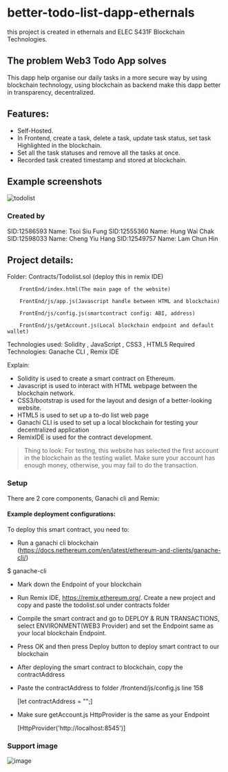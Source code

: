 # better-todo-list-dapp-ethernals
this project is created in ethernals and ELEC S431F	Blockchain Technologies.


## The problem Web3 Todo App solves
This dapp help organise our daily tasks in a more secure way by using blockchain technology, using blockchain as backend make this dapp better in transparency, decentralized.

## Features:
- Self-Hosted.
- In Frontend, create a task, delete a task, update task status, set task Highlighted in the blockchain.
- Set all the task statuses and remove all the tasks at once.
- Recorded task created timestamp and stored at blockchain.

## Example screenshots

![todolist](https://user-images.githubusercontent.com/30548562/165284776-3cb15ec0-2f41-41af-ba47-5719193050ba.png)


### Created by 
SID:12586593 Name: Tsoi Siu Fung
SID:12555360 Name: Hung Wai Chak
SID:12598033 Name: Cheng Yiu Hang
SID:12549757 Name: Lam Chun Hin
## Project details:

Folder: 
        Contracts/Todolist.sol (deploy this in remix IDE)

        FrontEnd/index.html(The main page of the website)
        
        FrontEnd/js/app.js(Javascript handle between HTML and blockchain)
        
        FrontEnd/js/config.js(smartcontract config: ABI, address)
        
        FrontEnd/js/getAccount.js(Local blockchain endpoint and default wallet)

Technologies used: Solidity , JavaScript , CSS3 , HTML5 
Required Technologies: Ganache CLI , Remix IDE 

Explain: 
- Solidity is used to create a smart contract on Ethereum.
- Javascript is used to interact with HTML webpage between the blockchain network.
- CSS3/bootstrap is used for the layout and design of a better-looking website.
- HTML5 is used to set up a to-do list web page
- Ganachi CLI is used to set up a local blockchain for testing your decentralized application
- RemixIDE is used for the contract development.

>Thing to look: For testing, this website has selected the first account in the blockchain as the testing wallet.
>Make sure your account has enough money, otherwise, you may fail to do the transaction.
### Setup

There are 2 core components, Ganachi cli and Remix:
#### Example deployment configurations: 
To deploy this smart contract, you need to:
- Run a ganachi cli blockchain (https://docs.nethereum.com/en/latest/ethereum-and-clients/ganache-cli/) 

$ ganache-cli <options>
  
- Mark down the Endpoint of your blockchain
- Run Remix IDE, https://remix.ethereum.org/. Create a new project and copy and paste the todolist.sol under contracts folder 
- Compile the smart contract and go to DEPLOY & RUN TRANSACTIONS, select ENVIRONMENT(WEB3 Provider) and set the Endpoint same as your local blockchain Endpoint.
- Press OK and then press Deploy button to deploy smart contract to our blockchain
- After deploying the smart contract to blockchain, copy the contractAddress
- Paste the contractAddress to folder /frontend/js/config.js line 158 
  
  [let contractAddress = "";]
  
- Make sure getAccount.js HttpProvider is the same as your Endpoint
  
  [HttpProvider('http://localhost:8545')]
### Support image
  ![image](https://user-images.githubusercontent.com/30548562/165288549-ce309872-b447-4e51-9561-6f0ff209297b.png)
        

  

